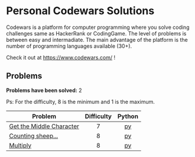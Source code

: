 # Personal Codewars Solutions

Codewars is a platform for computer programming where you solve coding challenges same as HackerRank or CodingGame.
The level of problems is between easy and intermadiate.
The main advantage of the platform is the number of programming languages available (30+).

Check it out at https://www.codewars.com/ ! 

## Problems
**Problems have been solved:** 2

Ps: For the difficulty, 8 is the minimum and 1 is the maximum.

| Problem | Difficulty | Python |
|---------|:----------:|:------:|
| [Get the Middle Character](https://www.codewars.com/kata/56747fd5cb988479af000028) | 7 | [py](Get%20the%20Middle%20Character/solution.py) |
| [Counting sheep...](https://www.codewars.com/kata/54edbc7200b811e956000556) | 8 | [py](Counting%20sheep/solution.py) |
| [Multiply](https://www.codewars.com/kata/50654ddff44f800200000004) | 8 | [py](Multiply/solution.py) |
